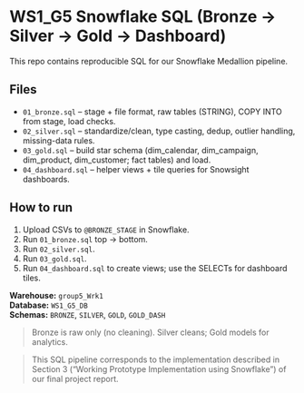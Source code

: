 # WS1_G5 Snowflake SQL (Bronze → Silver → Gold → Dashboard)

This repo contains reproducible SQL for our Snowflake Medallion pipeline.

## Files
- `01_bronze.sql` – stage + file format, raw tables (STRING), COPY INTO from stage, load checks.
- `02_silver.sql` – standardize/clean, type casting, dedup, outlier handling, missing-data rules.
- `03_gold.sql` – build star schema (dim_calendar, dim_campaign, dim_product, dim_customer; fact tables) and load.
- `04_dashboard.sql` – helper views + tile queries for Snowsight dashboards.

## How to run
1. Upload CSVs to `@BRONZE_STAGE` in Snowflake.
2. Run `01_bronze.sql` top → bottom.
3. Run `02_silver.sql`.
4. Run `03_gold.sql`.
5. Run `04_dashboard.sql` to create views; use the SELECTs for dashboard tiles.

**Warehouse:** `group5_Wrk1`  
**Database:** `WS1_G5_DB`  
**Schemas:** `BRONZE`, `SILVER`, `GOLD`, `GOLD_DASH`

> Bronze is raw only (no cleaning). Silver cleans; Gold models for analytics.

> This SQL pipeline corresponds to the implementation described in Section 3
> (“Working Prototype Implementation using Snowflake”) of our final project report.
